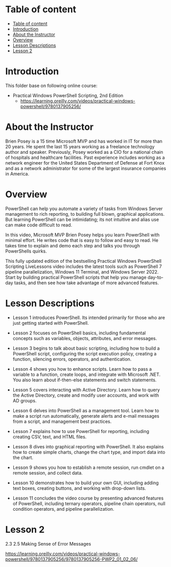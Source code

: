 
# Table of content

<!-- TOC -->

- [Table of content](#table-of-content)
- [Introduction](#introduction)
- [About the Instructor](#about-the-instructor)
- [Overview](#overview)
- [Lesson Descriptions](#lesson-descriptions)
- [Lesson 2](#lesson-2)

<!-- /TOC -->

# Introduction


This folder base on following online course:

- Practical Windows PowerShell Scripting, 2nd Edition
    - https://learning.oreilly.com/videos/practical-windows-powershell/9780137905256/

# About the Instructor 

Brien Posey is a 15 time Microsoft MVP and has worked in IT for more than 20 years. He spent the last 15 years working as a freelance technology author and speaker. Previously, Posey worked as a CIO for a national chain of hospitals and healthcare facilities. Past experience includes working as a network engineer for the United States Department of Defense at Fort Knox and as a network administrator for some of the largest insurance companies in America.


# Overview

PowerShell can help you automate a variety of tasks from Windows Server management to rich reporting, to building full blown, graphical applications. But learning PowerShell can be intimidating; its not intuitive and alias use can make code difficult to read.

In this video, Microsoft MVP Brien Posey helps you learn PowerShell with minimal effort. He writes code that is easy to follow and easy to read. He takes time to explain and demo each step and talks you through PowerShells quirks.

This fully updated edition of the bestselling Practical Windows PowerShell Scripting LiveLessons video includes the latest tools such as PowerShell 7 pipeline parallelization, Windows 11 Terminal, and Windows Server 2022. Start by building practical PowerShell scripts that help you manage day-to-day tasks, and then see how take advantage of more advanced features.


# Lesson Descriptions

- Lesson 1 introduces PowerShell. Its intended primarily for those who are just getting started with PowerShell.

- Lesson 2 focuses on PowerShell basics, including fundamental concepts such as variables, objects, attributes, and error messages.

- Lesson 3 begins to talk about basic scripting, including how to build a PowerShell script, configuring the script execution policy, creating a function, silencing errors, operators, and authentication.

- Lesson 4 shows you how to enhance scripts. Learn how to pass a variable to a function, create loops, and integrate with Microsoft .NET. You also learn about if-then-else statements and switch statements.

- Lesson 5 covers interacting with Active Directory. Learn how to query the Active Directory, create and modify user accounts, and work with AD groups.

- Lesson 6 delves into PowerShell as a management tool. Learn how to make a script run automatically, generate alerts and e-mail messages from a script, and management best practices.

- Lesson 7 explains how to use PowerShell for reporting, including creating CSV, text, and HTML files.

- Lesson 8 dives into graphical reporting with PowerShell. It also explains how to create simple charts, change the chart type, and import data into the chart.

- Lesson 9 shows you how to establish a remote session, run cmdlet on a remote session, and collect data.

- Lesson 10 demonstrates how to build your own GUI, including adding text boxes, creating buttons, and working with drop-down lists.

- Lesson 11 concludes the video course by presenting advanced features of PowerShell, including ternary operators, pipeline chain operators, null condition operators, and pipeline parallelization.


# Lesson 2


2.3 2.5 Making Sense of Error Messages

https://learning.oreilly.com/videos/practical-windows-powershell/9780137905256/9780137905256-PWP2_01_02_06/